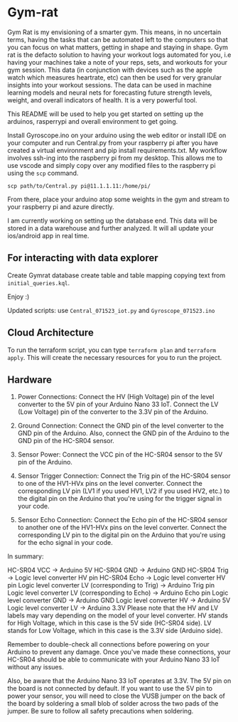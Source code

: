 # Gym-rat

Gym Rat is my envisioning of a smarter gym. This means, in no uncertain terms, having the tasks that can be automated left to the computers so that you can focus on what matters, getting in shape and staying in shape. Gym rat is the defacto solution to having your workout logs automated for you, i.e having your machines take a note of your reps, sets, and workouts for your gym session. This data (in conjunction with devices such as the apple watch which measures heartrate, etc) can then be used for very granular insights into your workout sessions. The data can be used in machine learning models and neural nets for forecasting future strength levels, weight, and overall indicators of health. It is a very powerful tool.

This README will be used to help you get started on setting up the arduinos, rasperrypi and overall environment to get going.

Install Gyroscope.ino on your arduino using the web editor or install IDE on your computer and run Central.py from your raspberry pi after you have created a virtual environment and pip install requirements.txt. My workflow involves ssh-ing into the raspberry pi from my desktop. This allows me to use vscode and simply copy over any modified files to the raspberry pi using the `scp` command. 

`scp path/to/Central.py pi@11.1.1.11:/home/pi/`

From there, place your arduino atop some weights in the gym and stream to your raspberry pi and azure directly. 

I am currently working on setting up the database end. This data will be stored in a data warehouse and further analyzed. It will all update your ios/android app in real time.

## For interacting with data explorer

Create Gymrat database
create table and table mapping copying text from `initial_queries.kql`.

Enjoy :)

Updated scripts: 
use `Central_071523_iot.py` and `Gyroscope_071523.ino`


## Cloud Architecture 

To run the terraform script, you can type `terraform plan` and `terraform apply`. This will create the necessary resources for you to run the project.

## Hardware

1. Power Connections: Connect the HV (High Voltage) pin of the level converter to the 5V pin of your Arduino Nano 33 IoT. Connect the LV (Low Voltage) pin of the converter to the 3.3V pin of the Arduino.

2. Ground Connection: Connect the GND pin of the level converter to the GND pin of the Arduino. Also, connect the GND pin of the Arduino to the GND pin of the HC-SR04 sensor.

3. Sensor Power: Connect the VCC pin of the HC-SR04 sensor to the 5V pin of the Arduino.

4. Sensor Trigger Connection: Connect the Trig pin of the HC-SR04 sensor to one of the HV1-HVx pins on the level converter. Connect the corresponding LV pin (LV1 if you used HV1, LV2 if you used HV2, etc.) to the digital pin on the Arduino that you're using for the trigger signal in your code.

5. Sensor Echo Connection: Connect the Echo pin of the HC-SR04 sensor to another one of the HV1-HVx pins on the level converter. Connect the corresponding LV pin to the digital pin on the Arduino that you're using for the echo signal in your code.

In summary:

HC-SR04 VCC -> Arduino 5V
HC-SR04 GND -> Arduino GND
HC-SR04 Trig -> Logic level converter HV pin
HC-SR04 Echo -> Logic level converter HV pin
Logic level converter LV (corresponding to Trig) -> Arduino Trig pin
Logic level converter LV (corresponding to Echo) -> Arduino Echo pin
Logic level converter GND -> Arduino GND
Logic level converter HV -> Arduino 5V
Logic level converter LV -> Arduino 3.3V
Please note that the HV and LV labels may vary depending on the model of your level converter. HV stands for High Voltage, which in this case is the 5V side (HC-SR04 side). LV stands for Low Voltage, which in this case is the 3.3V side (Arduino side).

Remember to double-check all connections before powering on your Arduino to prevent any damage. Once you've made these connections, your HC-SR04 should be able to communicate with your Arduino Nano 33 IoT without any issues.

Also, be aware that the Arduino Nano 33 IoT operates at 3.3V. The 5V pin on the board is not connected by default. If you want to use the 5V pin to power your sensor, you will need to close the VUSB jumper on the back of the board by soldering a small blob of solder across the two pads of the jumper. Be sure to follow all safety precautions when soldering.